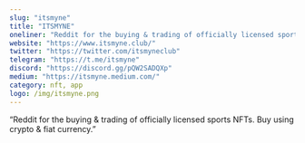 ```yaml
---
slug: "itsmyne"
title: "ITSMYNE"
oneliner: "Reddit for the buying & trading of officially licensed sports NFTs. Buy using crypto & fiat currency."
website: "https://www.itsmyne.club/"
twitter: "https://twitter.com/itsmyneclub"
telegram: "https://t.me/itsmyne"
discord: "https://discord.gg/pQW2SADQXp"
medium: "https://itsmyne.medium.com/"
category: nft, app
logo: /img/itsmyne.png
---
```


“Reddit for the buying & trading of officially licensed sports NFTs. Buy using crypto & fiat currency.”

